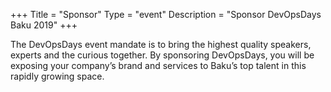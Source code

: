 +++
Title = "Sponsor"
Type = "event"
Description = "Sponsor DevOpsDays Baku 2019"
+++

The DevOpsDays event mandate is to bring the highest ­quality speakers, experts and the curious together. By sponsoring DevOpsDays, you will be exposing your company’s brand and services to Baku’s top talent in this rapidly growing space.
